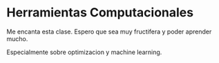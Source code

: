 # Herramientas Computacionales

Me encanta esta clase. Espero que sea muy fructifera y poder  aprender mucho.

Especialmente sobre optimizacion y machine learning.

